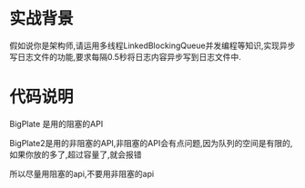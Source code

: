 # 实战背景

假如说你是架构师,请运用多线程LinkedBlockingQueue并发编程等知识,实现异步写日志文件的功能,要求每隔0.5秒将日志内容异步写到日志文件中.

# 代码说明

 BigPlate 是用的阻塞的API



BigPlate2是用的非阻塞的API,非阻塞的API会有点问题,因为队列的空间是有限的,如果你放的多了,超过容量了,就会报错



所以尽量用阻塞的api,不要用非阻塞的api